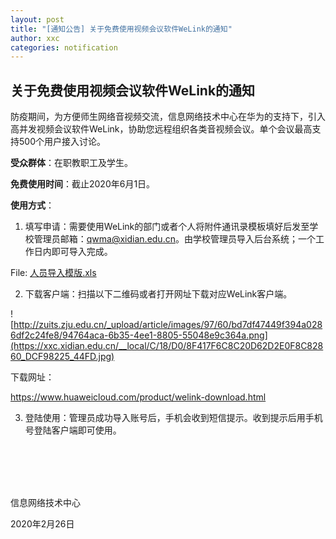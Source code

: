 ```yaml
---
layout: post
title: "[通知公告] 关于免费使用视频会议软件WeLink的通知"
author: xxc
categories: notification
---
```




## 关于免费使用视频会议软件WeLink的通知

防疫期间，为方便师生网络音视频交流，信息网络技术中心在华为的支持下，引入高并发视频会议软件WeLink，协助您远程组织各类音视频会议。单个会议最高支持500个用户接入讨论。

**受众群体**：在职教职工及学生。

**免费使用时间**：截止2020年6月1日。

**使用方式**：

1. 填写申请：需要使用WeLink的部门或者个人将附件通讯录模板填好后发至学校管理员邮箱：[qwma@xidian.edu.cn](mailto:qwma@xidian.edu.cn)。由学校管理员导入后台系统；一个工作日内即可导入完成。

File: [人员导入模版.xls](https://xxc.xidian.edu.cn/system/_content/download.jsp?urltype=news.DownloadAttachUrl&owner=1432342338&wbfileid=3919717)

2. 下载客户端：扫描以下二维码或者打开网址下载对应WeLink客户端。

![http://zuits.zju.edu.cn/_upload/article/images/97/60/bd7df47449f394a0286df2c24fe8/94764aca-6b35-4ee1-8805-55048e9c364a.png](https://xxc.xidian.edu.cn/__local/C/18/D0/8F417F6C8C20D62D2E0F8C82860_DCF98225_44FD.jpg)

下载网址：

https://www.huaweicloud.com/product/welink-download.html

3. 登陆使用：管理员成功导入账号后，手机会收到短信提示。收到提示后用手机号登陆客户端即可使用。

<br><br><br><br>

信息网络技术中心

2020年2月26日
